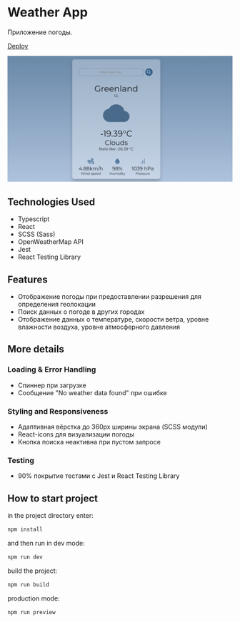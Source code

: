 # Weather App

Приложение погоды.

[Deploy](https://tatyanazakiryanova.github.io/weather-app/)

<img src="./src/assets/weatherapp-preview.png" alt="preview">

## Technologies Used

- Typescript
- React
- SCSS (Sass)
- OpenWeatherMap API
- Jest
- React Testing Library

## Features

- Отображение погоды при предоставлении разрешения для определения геолокации
- Поиск данных о погоде в других городах
- Отображение данных о температуре, скорости ветра, уровне влажности воздуха, уровне атмосферного давления

## More details

### Loading & Error Handling

- Спиннер при загрузке
- Сообщение "No weather data found" при ошибке

### Styling and Responsiveness

- Адаптивная вёрстка до 360px ширины экрана (SCSS модули)
- React-icons для визуализации погоды
- Кнопка поиска неактивна при пустом запросе

### Testing

- 90% покрытие тестами с Jest и React Testing Library

## How to start project

in the project directory enter:

```js
npm install
```

and then run in dev mode:

```js
npm run dev
```

build the project:

```js
npm run build
```

production mode:

```js
npm run preview
```
